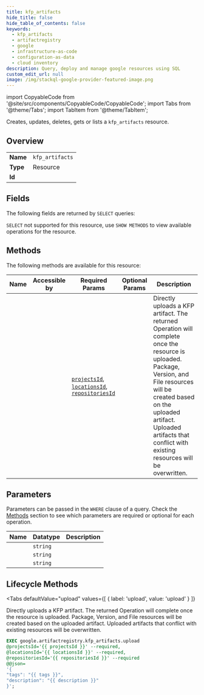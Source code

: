 ```yaml
--- 
title: kfp_artifacts
hide_title: false
hide_table_of_contents: false
keywords:
  - kfp_artifacts
  - artifactregistry
  - google
  - infrastructure-as-code
  - configuration-as-data
  - cloud inventory
description: Query, deploy and manage google resources using SQL
custom_edit_url: null
image: /img/stackql-google-provider-featured-image.png
---
```


import CopyableCode from '@site/src/components/CopyableCode/CopyableCode';
import Tabs from '@theme/Tabs';
import TabItem from '@theme/TabItem';

Creates, updates, deletes, gets or lists a <code>kfp_artifacts</code> resource.

## Overview
<table><tbody>
<tr><td><b>Name</b></td><td><code>kfp_artifacts</code></td></tr>
<tr><td><b>Type</b></td><td>Resource</td></tr>
<tr><td><b>Id</b></td><td><CopyableCode code="google.artifactregistry.kfp_artifacts" /></td></tr>
</tbody></table>

## Fields

The following fields are returned by `SELECT` queries:

`SELECT` not supported for this resource, use `SHOW METHODS` to view available operations for the resource.


## Methods

The following methods are available for this resource:

<table>
<thead>
    <tr>
    <th>Name</th>
    <th>Accessible by</th>
    <th>Required Params</th>
    <th>Optional Params</th>
    <th>Description</th>
    </tr>
</thead>
<tbody>
<tr>
    <td><a href="#upload"><CopyableCode code="upload" /></a></td>
    <td><CopyableCode code="exec" /></td>
    <td><a href="#parameter-projectsId"><code>projectsId</code></a>, <a href="#parameter-locationsId"><code>locationsId</code></a>, <a href="#parameter-repositoriesId"><code>repositoriesId</code></a></td>
    <td></td>
    <td>Directly uploads a KFP artifact. The returned Operation will complete once the resource is uploaded. Package, Version, and File resources will be created based on the uploaded artifact. Uploaded artifacts that conflict with existing resources will be overwritten.</td>
</tr>
</tbody>
</table>

## Parameters

Parameters can be passed in the `WHERE` clause of a query. Check the [Methods](#methods) section to see which parameters are required or optional for each operation.

<table>
<thead>
    <tr>
    <th>Name</th>
    <th>Datatype</th>
    <th>Description</th>
    </tr>
</thead>
<tbody>
<tr id="parameter-locationsId">
    <td><CopyableCode code="locationsId" /></td>
    <td><code>string</code></td>
    <td></td>
</tr>
<tr id="parameter-projectsId">
    <td><CopyableCode code="projectsId" /></td>
    <td><code>string</code></td>
    <td></td>
</tr>
<tr id="parameter-repositoriesId">
    <td><CopyableCode code="repositoriesId" /></td>
    <td><code>string</code></td>
    <td></td>
</tr>
</tbody>
</table>

## Lifecycle Methods

<Tabs
    defaultValue="upload"
    values={[
        { label: 'upload', value: 'upload' }
    ]}
>
<TabItem value="upload">

Directly uploads a KFP artifact. The returned Operation will complete once the resource is uploaded. Package, Version, and File resources will be created based on the uploaded artifact. Uploaded artifacts that conflict with existing resources will be overwritten.

```sql
EXEC google.artifactregistry.kfp_artifacts.upload 
@projectsId='{{ projectsId }}' --required, 
@locationsId='{{ locationsId }}' --required, 
@repositoriesId='{{ repositoriesId }}' --required 
@@json=
'{
"tags": "{{ tags }}", 
"description": "{{ description }}"
}';
```
</TabItem>
</Tabs>
